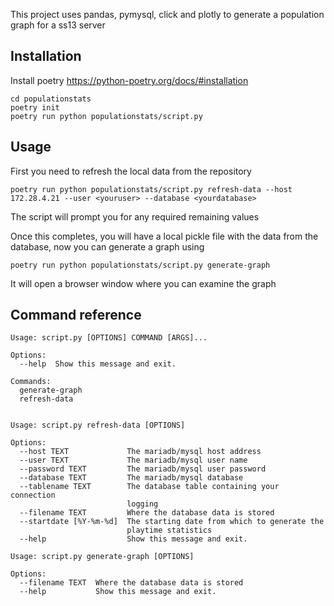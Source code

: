 This project uses pandas, pymysql, click and plotly to generate a population graph for a ss13 server

## Installation
Install poetry https://python-poetry.org/docs/#installation

    cd populationstats
    poetry init
    poetry run python populationstats/script.py 

## Usage
First you need to refresh the local data from the repository

    poetry run python populationstats/script.py refresh-data --host 172.28.4.21 --user <youruser> --database <yourdatabase>

The script will prompt you for any required remaining values

Once this completes, you will have a local pickle file with the data from the database, now you can generate a graph using
    
    poetry run python populationstats/script.py generate-graph

It will open a browser window where you can examine the graph

## Command reference
```
Usage: script.py [OPTIONS] COMMAND [ARGS]...

Options:
  --help  Show this message and exit.

Commands:
  generate-graph
  refresh-data


Usage: script.py refresh-data [OPTIONS]

Options:
  --host TEXT             The mariadb/mysql host address
  --user TEXT             The mariadb/mysql user name
  --password TEXT         The mariadb/mysql user password
  --database TEXT         The mariadb/mysql database
  --tablename TEXT        The database table containing your connection
                          logging
  --filename TEXT         Where the database data is stored
  --startdate [%Y-%m-%d]  The starting date from which to generate the
                          playtime statistics
  --help                  Show this message and exit.

Usage: script.py generate-graph [OPTIONS]

Options:
  --filename TEXT  Where the database data is stored
  --help           Show this message and exit.
```